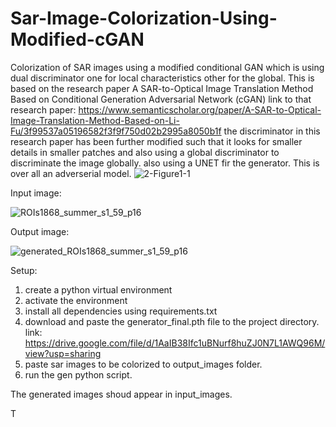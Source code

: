 # Sar-Image-Colorization-Using-Modified-cGAN
Colorization of SAR images using a modified conditional GAN which is using dual discriminator one for local characteristics other for the global.
This is based on the research paper A SAR-to-Optical Image Translation Method Based on Conditional Generation Adversarial Network (cGAN)
link to that research paper: https://www.semanticscholar.org/paper/A-SAR-to-Optical-Image-Translation-Method-Based-on-Li-Fu/3f99537a05196582f3f9f750d02b2995a8050b1f
the discriminator in this research paper has been further modified such that it looks for smaller details in smaller patches and also using a global discriminator to discriminate the image globally.
also using a UNET fir the generator. This is over all an adverserial model.
![2-Figure1-1](https://github.com/user-attachments/assets/215a5f83-dacc-4ad8-8d50-bdf128c294e1)

Input image:

![ROIs1868_summer_s1_59_p16](https://github.com/user-attachments/assets/946e2747-3ed4-44f4-88a1-9b54bca9b3cb)
    
Output image:

![generated_ROIs1868_summer_s1_59_p16](https://github.com/user-attachments/assets/dd3d1b35-f0bc-49e8-a267-b86d24c14bb1)

Setup:
1. create a python virtual environment
2. activate the environment
3. install all dependencies using requirements.txt
4. download and paste the generator_final.pth file to the project directory. link: https://drive.google.com/file/d/1AaIB38Ifc1uBNurf8huZJ0N7L1AWQ96M/view?usp=sharing
5. paste sar images to be colorized to output_images folder.
6. run the gen python script.

The generated images shoud appear in input_images.

T
